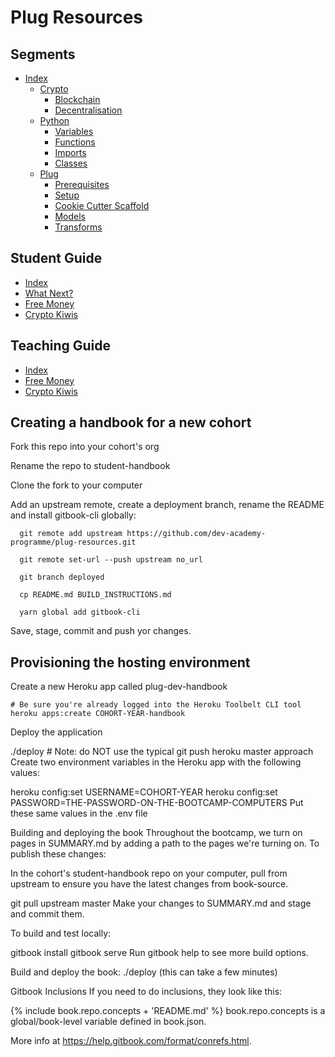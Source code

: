 # Plug Resources

## Segments
* [Index](./segments/README.md)
  * [Crypto](./segments/crypto/README.md)
    * [Blockchain](./segments/crypto/blockchain.md)
    * [Decentralisation](./segments/crypto/decentralisation.md)
  * [Python](./segments/python/README.md)
    * [Variables](./segments/python/variables.md)
    * [Functions](./segments/python/functions.md)
    * [Imports](./segments/python/imports.md)
    * [Classes](./segments/python/classes.md)
  * [Plug](./segments/plug/README.md)
    * [Prerequisites](./segments/plug/prerequisites.md)
    * [Setup](./segments/plug/setup.md)
    * [Cookie Cutter Scaffold](./segments/plug/cookie-cutter.md)
    * [Models](./segments/plug/models.md)
    * [Transforms](./segments/plug/transforms.md)

## Student Guide
  * [Index](./student-guide/README.md)
  * [What Next?](./student-guide/what-next.md)
  * [Free Money](./student-guide/free-money.md)
  * [Crypto Kiwis](./student-guide/crypto-kiwis.md)

## Teaching Guide
  * [Index](./teaching-guide/README.md)
  * [Free Money](./teaching-guide/free-money.md)
  * [Crypto Kiwis](./teaching-guide/crypto-kiwis.md)


## Creating a handbook for a new cohort
Fork this repo into your cohort's org

Rename the repo to student-handbook

Clone the fork to your computer

Add an upstream remote, create a deployment branch, rename the README and install gitbook-cli globally:

```
  git remote add upstream https://github.com/dev-academy-programme/plug-resources.git

  git remote set-url --push upstream no_url

  git branch deployed

  cp README.md BUILD_INSTRUCTIONS.md

  yarn global add gitbook-cli
```

Save, stage, commit and push yor changes.

## Provisioning the hosting environment

Create a new Heroku app called plug-dev-handbook

```
# Be sure you're already logged into the Heroku Toolbelt CLI tool
heroku apps:create COHORT-YEAR-handbook
```
Deploy the application

./deploy # Note: do NOT use the typical git push heroku master approach
Create two environment variables in the Heroku app with the following values:

heroku config:set USERNAME=COHORT-YEAR
heroku config:set PASSWORD=THE-PASSWORD-ON-THE-BOOTCAMP-COMPUTERS
Put these same values in the .env file

Building and deploying the book
Throughout the bootcamp, we turn on pages in SUMMARY.md by adding a path to the pages we're turning on. To publish these changes:

In the cohort's student-handbook repo on your computer, pull from upstream to ensure you have the latest changes from book-source.

git pull upstream master
Make your changes to SUMMARY.md and stage and commit them.

To build and test locally:

gitbook install
gitbook serve
Run gitbook help to see more build options.

Build and deploy the book: ./deploy (this can take a few minutes)

Gitbook Inclusions
If you need to do inclusions, they look like this:

{% include book.repo.concepts + 'README.md' %}
book.repo.concepts is a global/book-level variable defined in book.json.

More info at https://help.gitbook.com/format/conrefs.html.
